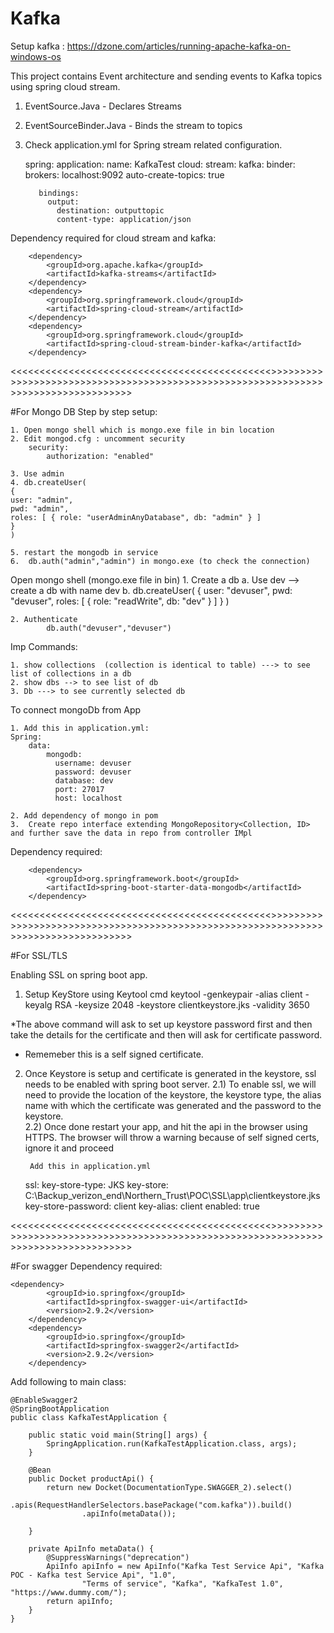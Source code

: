 # Kafka  

Setup kafka : https://dzone.com/articles/running-apache-kafka-on-windows-os

This project contains Event architecture and sending events to Kafka
topics using spring cloud stream.
1) EventSource.Java - Declares Streams
2) EventSourceBinder.Java - Binds the stream to topics
3) Check application.yml for Spring stream related configuration.

	spring:
	  application:
	    name: KafkaTest
	  cloud:
	    stream:
	      kafka:
	        binder:
	          brokers: localhost:9092
	          auto-create-topics: true
	          
	      bindings:
	        output: 
	          destination: outputtopic
	          content-type: application/json 


Dependency required for cloud stream and kafka:

		<dependency>
			<groupId>org.apache.kafka</groupId>
			<artifactId>kafka-streams</artifactId>
		</dependency>
		<dependency>
			<groupId>org.springframework.cloud</groupId>
			<artifactId>spring-cloud-stream</artifactId>
		</dependency>
		<dependency>
			<groupId>org.springframework.cloud</groupId>
			<artifactId>spring-cloud-stream-binder-kafka</artifactId>
		</dependency>

      
<<<<<<<<<<<<<<<<<<<<<<<<<<<<<<<<<<<<<<<<<<<<<>>>>>>>>>>>>>>>>>>>>>>>>>>>>>>>>>>>>>>>>>>>>>>>>>>>>>>>>>>>>>>>>>>>>>>>>>>>>>>>>>>>>

#For Mongo DB
Step by step setup:

	1. Open mongo shell which is mongo.exe file in bin location
	2. Edit mongod.cfg : uncomment security
		security:
			authorization: "enabled"
		
	3. Use admin
	4. db.createUser(
	{
	user: "admin",
	pwd: "admin",
	roles: [ { role: "userAdminAnyDatabase", db: "admin" } ]
	}
	)
	
	5. restart the mongodb in service
	6.  db.auth("admin","admin") in mongo.exe (to check the connection)

Open mongo shell (mongo.exe file in bin)
	1. Create a db
		a. Use dev  --> create a db with name dev
		b. db.createUser(
		{
		user: "devuser",
		pwd: "devuser",
		roles: [ { role: "readWrite", db: "dev" } ]
		}
		)
		
	2. Authenticate
			db.auth("devuser","devuser")
			
Imp Commands:
			
	1. show collections  (collection is identical to table) ---> to see list of collections in a db
	2. show dbs --> to see list of db
	3. Db ---> to see currently selected db
	
	
	
	
	
To connect mongoDb from App
	
	1. Add this in application.yml:
	Spring:
		data:
		    mongodb: 
		      username: devuser
		      password: devuser
		      database: dev
		      port: 27017
		      host: localhost   
	
	2. Add dependency of mongo in pom
	3.  Create repo interface extending MongoRepository<Collection, ID> and further save the data in repo from controller IMpl
	
	
	
Dependency required:

		<dependency>
			<groupId>org.springframework.boot</groupId>
			<artifactId>spring-boot-starter-data-mongodb</artifactId>
		</dependency>
	
<<<<<<<<<<<<<<<<<<<<<<<<<<<<<<<<<<<<<<<<<<<<<>>>>>>>>>>>>>>>>>>>>>>>>>>>>>>>>>>>>>>>>>>>>>>>>>>>>>>>>>>>>>>>>>>>>>>>>>>>>>>>>>>>>

#For SSL/TLS 

Enabling SSL on spring boot app.

1) Setup KeyStore using Keytool cmd
		keytool -genkeypair -alias client -keyalg RSA -keysize 2048 -keystore clientkeystore.jks -validity 3650

*The above command will ask to set up keystore password first and then take the details for the certificate
and then will ask for certificate password.

* Rememeber this is a self signed certificate.

2) Once Keystore is setup and certificate is generated in the keystore, 
   ssl needs to be enabled with spring boot server. 
 2.1) To enable ssl, we will need to provide the location of the keystore,
      the keystore type, the alias name with which the certificate was generated
      and the password to the keystore.  
 2.2) Once done restart your app, and hit the api in the browser using HTTPS.
      The browser will throw a warning because of self signed certs, ignore it and proceed     
      
      	Add this in application.yml
	
	 ssl:
	    key-store-type: JKS
	    key-store: C:\Backup_verizon_end\Northern_Trust\POC\SSL\app\clientkeystore.jks
	    key-store-password: client
	    key-alias: client
	    enabled: true 
      
      
<<<<<<<<<<<<<<<<<<<<<<<<<<<<<<<<<<<<<<<<<<<<<>>>>>>>>>>>>>>>>>>>>>>>>>>>>>>>>>>>>>>>>>>>>>>>>>>>>>>>>>>>>>>>>>>>>>>>>>>>>>>>>>>>>

#For swagger
Dependency required:

	<dependency>
			<groupId>io.springfox</groupId>
			<artifactId>springfox-swagger-ui</artifactId>
			<version>2.9.2</version>
		</dependency>
		<dependency>
			<groupId>io.springfox</groupId>
			<artifactId>springfox-swagger2</artifactId>
			<version>2.9.2</version>
		</dependency>
		
Add following to main class:

	@EnableSwagger2
	@SpringBootApplication
	public class KafkaTestApplication {
	
		public static void main(String[] args) {
			SpringApplication.run(KafkaTestApplication.class, args);
		}
	
		@Bean
		public Docket productApi() {
			return new Docket(DocumentationType.SWAGGER_2).select()
					.apis(RequestHandlerSelectors.basePackage("com.kafka")).build()
					.apiInfo(metaData());
	
		}
	
		private ApiInfo metaData() {
			@SuppressWarnings("deprecation")
			ApiInfo apiInfo = new ApiInfo("Kafka Test Service Api", "Kafka POC - Kafka test Service Api", "1.0",
					"Terms of service", "Kafka", "KafkaTest 1.0", "https://www.dummy.com/");
			return apiInfo;
		}
	}
	
